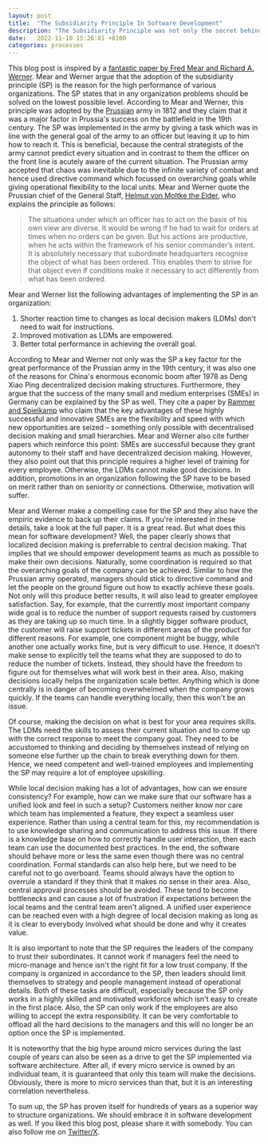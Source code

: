 ```yaml
---
layout: post
title:  "The Subsidiarity Principle In Software Development"
description: "The Subsidiarity Principle was not only the secret behind the success of the Pussian army, but is highly useful in software development as well."
date:   2022-11-10 15:26:01 +0100
categories: processes
---
```

This blog post is inspired by a [fantastic paper by Fred Mear and Richard A. Werner](https://www.emerald.com/insight/content/doi/10.1108/ER-03-2020-0141/full/html). Mear and Werner argue that the adoption of the subsidiarity principle (SP) is the reason for the high performance of various organizations. The SP states that in any organization problems should be solved on the lowest possible level. According to Mear and Werner, this principle was adopted by the [Prussian](https://en.wikipedia.org/wiki/Kingdom_of_Prussia) army in 1812 and they claim that it was a major factor in Prussia's success on the battlefield in the 19th century. The SP was implemented in the army by giving a task which was in line with the general goal of the army to an officer but leaving it up to him how to reach it. This is beneficial, because the central strategists of the army cannot predict every situation and in contrast to them the officer on the front line is acutely aware of the current situation. The Prussian army accepted that chaos was inevitable due to the infinite variety of combat and hence used directive command which focussed on overarching goals while giving operational flexibility to the local units. Mear and Werner quote the Prussian chief of the General Staff, [Helmut von Moltke the Elder](https://en.wikipedia.org/wiki/Helmuth_von_Moltke_the_Elder), who explains the principle as follows: 

>The situations under which an officer has to act on the basis of his own view are diverse. It would be
wrong if he had to wait for orders at times when no orders can be given. But his actions are
productive, when he acts within the framework of his senior commander’s intent.
It is absolutely necessary that subordinate headquarters recognise the object of what has been
ordered. This enables them to strive for that object even if conditions make it necessary to act
differently from what has been ordered.

Mear and Werner list the following advantages of implementing the SP in an organization:
1. Shorter reaction time to changes as local decision makers (LDMs) don't need to wait for instructions.
2. Improved motivation as LDMs are empowered.
3. Better total performance in achieving the overall goal.

According to Mear and Werner not only was the SP a key factor for the great performance of the Prussian army in the 19th century, it was also one of the reasons for China's enormous economic boom after 1978 as Deng Xiao Ping  decentralized decision making structures. Furthermore, they argue that the success of the many small and medium enterprises (SMEs) in Germany can be explained by the SP as well. They cite a paper by [Rammer and Spielkamp](https://www.zew.de/en/publications/hidden-champions-driven-by-innovation-empirische-befunde-auf-basis-des-mannheimer-innovationspanels-1) who claim that the key advantages of these highly successful and innovative SMEs are the flexibility and speed with which new opportunities are seized – something only possible with decentralised decision making and small hierarchies. Mear and Werner also cite further papers which reinforce this point: SMEs are successful because they grant autonomy to their staff and have decentralized decision making. However, they also point out that this principle requires a higher level of training for every employee. Otherwise, the LDMs cannot make good decisions. In addition, promotions in an organization following the SP have to be based on merit rather than on seniority or connections. Otherwise, motivation will suffer.

Mear and Werner make a compelling case for the SP and they also have the empiric evidence to back up their claims. If you're interested in these details, take a look at the full paper. It is a great read. But what does this mean for software development? Well, the paper clearly shows that localized decision making is preferrable to central decision making. That implies that we should empower development teams as much as possible to make their own decisions. Naturally, some coordination is required so that the overarching goals of the company can be achieved. Similar to how the Prussian army operated, managers should stick to directive command and let the people on the ground figure out how to exactly achieve these goals. Not only will this produce better results, it will also lead to greater employee satisfaction. Say, for example, that the currently most important company wide goal is to reduce the number of support requests raised by customers as they are taking up so much time. In a slightly bigger software product, the customer will raise support tickets in different areas of the product for different reasons. For example, one component might be buggy, while another one actually works fine, but is very difficult to use. Hence, it doesn't make sense to explicitly tell the teams what they are supposed to do to reduce the number of tickets. Instead, they should have the freedom to figure out for themselves what will work best in their area.  Also, making decisions locally helps the organization scale better. Anything which is done centrally is in danger of becoming overwhelmed when the company grows quickly. If the teams can handle everything locally, then this won't be an issue.

Of course, making the decision on what is best for your area requires skills. The LDMs need the skills to assess their current situation and to come up with the correct response to meet the company goal. They need to be accustomed to thinking and deciding by themselves instead of relying on someone else further up the chain to break everything down for them. Hence, we need competent and well-trained employees and implementing the SP may require a lot of employee upskilling. 

While local decision making has a lot of advantages, how can we ensure consistency? For example, how can we make sure that our software has a unified look and feel in such a setup? Customers neither know nor care which team has implemented a feature, they expect a seamless user experience. Rather than using a central team for this, my recommendation is to use knowledge sharing and communication to address this issue. If there is a knowledge base on how to correctly handle user interaction, then each team can use the documented best practices. In the end, the software should behave more or less the same even though there was no central coordination. Formal standards can also help here, but we need to be careful not to go overboard. Teams should always have the option to overrule a standard if they think that it makes no sense in their area. Also, central approval processes should be avoided. These tend to become bottlenecks and can cause a lot of frustration if expectations between the local teams and the central team aren't aligned. A unified user experience can be reached even with a high degree of local decision making as long as it is clear to everybody involved what should be done and why it creates value. 

It is also important to note that the SP requires the leaders of the company to trust their subordinates. It cannot work if managers feel the need to micro-manage and hence isn't the right fit for a low trust company. If the company is organized in accordance to the SP, then leaders should limit themselves to strategy and people management instead of operational details. Both of these tasks are difficult, especially because the SP only works in a highly skilled and motivated workforce which isn't easy to create in the first place. Also, the SP can only work if the employees are also willing to accept the extra responsibility. It can be very comfortable to offload all the hard decisions to the managers and this will no longer be an option once the SP is implemented.

It is noteworthy that the big hype around micro services during the last couple of years can also be seen as a drive to get the SP implemented via software architecture. After all, if every micro service is owned by an individual team, it is guaranteed that only this team will make the decisions. Obviously, there is more to micro services than that, but it is an interesting correlation nevertheless. 

To sum up, the SP has proven itself for hundreds of years as a superior way to structure organizations. We should embrace it in software development as well. If you liked this blog post, please share it with somebody. You can also follow me on [Twitter/X](https://twitter.com/fxr256).